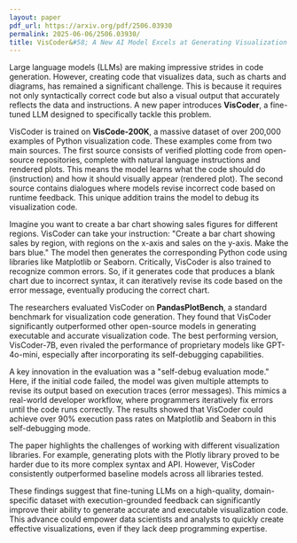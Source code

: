 ```yaml
---
layout: paper
pdf_url: https://arxiv.org/pdf/2506.03930
permalink: 2025-06-06/2506.03930/
title: VisCoder&#58; A New AI Model Excels at Generating Visualization Code
---
```




Large language models (LLMs) are making impressive strides in code generation. However, creating code that visualizes data, such as charts and diagrams, has remained a significant challenge. This is because it requires not only syntactically correct code but also a visual output that accurately reflects the data and instructions. A new paper introduces **VisCoder**, a fine-tuned LLM designed to specifically tackle this problem.

VisCoder is trained on **VisCode-200K**, a massive dataset of over 200,000 examples of Python visualization code. These examples come from two main sources. The first source consists of verified plotting code from open-source repositories, complete with natural language instructions and rendered plots. This means the model learns what the code should do (instruction) and how it should visually appear (rendered plot). The second source contains dialogues where models revise incorrect code based on runtime feedback. This unique addition trains the model to debug its visualization code.

Imagine you want to create a bar chart showing sales figures for different regions. VisCoder can take your instruction: "Create a bar chart showing sales by region, with regions on the x-axis and sales on the y-axis. Make the bars blue."  The model then generates the corresponding Python code using libraries like Matplotlib or Seaborn. Critically, VisCoder is also trained to recognize common errors. So, if it generates code that produces a blank chart due to incorrect syntax, it can iteratively revise its code based on the error message, eventually producing the correct chart.

The researchers evaluated VisCoder on **PandasPlotBench**, a standard benchmark for visualization code generation. They found that VisCoder significantly outperformed other open-source models in generating executable and accurate visualization code. The best performing version, VisCoder-7B, even rivaled the performance of proprietary models like GPT-4o-mini, especially after incorporating its self-debugging capabilities.

A key innovation in the evaluation was a "self-debug evaluation mode." Here, if the initial code failed, the model was given multiple attempts to revise its output based on execution traces (error messages). This mimics a real-world developer workflow, where programmers iteratively fix errors until the code runs correctly.  The results showed that VisCoder could achieve over 90% execution pass rates on Matplotlib and Seaborn in this self-debugging mode.

The paper highlights the challenges of working with different visualization libraries. For example, generating plots with the Plotly library proved to be harder due to its more complex syntax and API. However, VisCoder consistently outperformed baseline models across all libraries tested.

These findings suggest that fine-tuning LLMs on a high-quality, domain-specific dataset with execution-grounded feedback can significantly improve their ability to generate accurate and executable visualization code. This advance could empower data scientists and analysts to quickly create effective visualizations, even if they lack deep programming expertise.